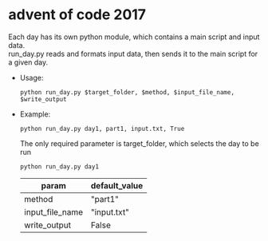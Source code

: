 # advent of code 2017

Each day has its own python module, which contains a main script and input data.  
run_day.py reads and formats input data, then sends it to the main script for a given day.

* Usage:
    ```
    python run_day.py $target_folder, $method, $input_file_name, $write_output
    ```

* Example:
    ```
    python run_day.py day1, part1, input.txt, True
    ```

    The only required parameter is target_folder, which selects the day to be run
    ```
    python run_day.py day1
    ```

    | param           | default_value |
    |-----------------|---------------|
    | method          | "part1"       |
    | input_file_name | "input.txt"   |
    | write_output    | False         |